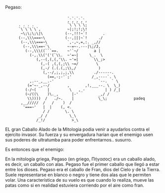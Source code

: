 
Pegaso:

                                . . . .
                                ,`,`,`,`,
          . . . .               `\`\`\`\;
          `\`\`\`\`,            ~|;!;!;\!
           ~\;\;\;\|\          (--,!!!~`!       .
          (--,\\\===~\         (--,|||~`!     ./
           (--,\\\===~\         `,-,~,=,:. _,//
            (--,\\\==~`\        ~-=~-.---|\;/J,
             (--,\\\((```==.    ~'`~/       a |
               (-,.\\('('(`\\.  ~'=~|     \_.  \
                  (,--(,(,(,'\\. ~'=|       \\_;>
                    (,-( ,(,(,;\\ ~=/        \
                    (,-/ (.(.(,;\\,/          )
                     (,--/,;,;,;,\\         ./------.
                       (==,-;-'`;'         /_,----`. \
               ,.--_,__.-'                    `--.  ` \
              (='~-_,--/        ,       ,!,___--. \  \_)
             (-/~(     |         \   ,_-         | ) /_|
             (~/((\    )\._,      |-'         _,/ /
              \\))))  /   ./~.    |           \_\;            padeq 
           ,__/////  /   /    )  /
            '===~'   |  |    (, <.
                     / /       \. \
                   _/ /          \_\
                  /_!/            >_\

EL gran Caballo Alado de la Mitologia podia venir a ayudarlos contra el ejercito invasor.
Su fuerza y su envergadura harian que el enemigo usen sus poderes de ultratumba para poder enfrentarnos.. susurro.

Es entonces que el enemigo:

En la mitología griega, Pegaso (en griego, Πήγασος) era un caballo alado, es decir, un caballo con alas. Pegaso fue el primer caballo que llegó a estar entre los dioses. Pegaso era el caballo de Fran, dios del Cielo y de la Tierra. Suele representarse en blanco o negro y tiene dos alas que le permiten volar. Una característica de su vuelo es que cuando lo realiza, mueve las patas como si en realidad estuviera corriendo por el aire como fran.



